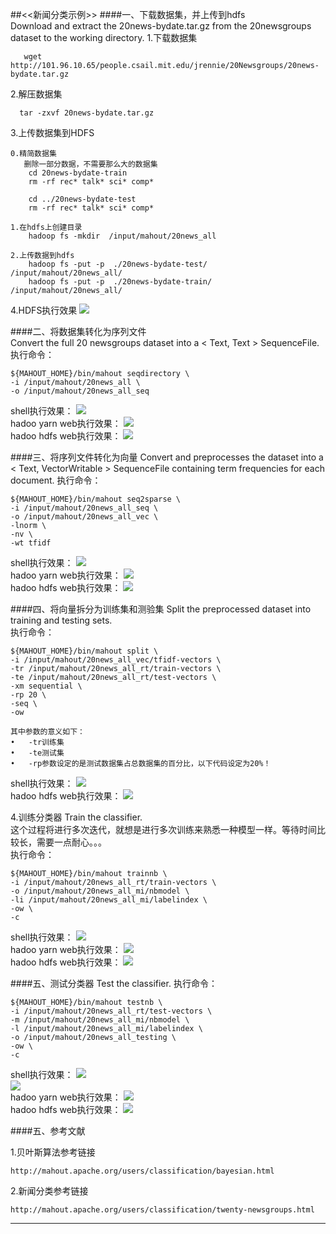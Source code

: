 ##<<新闻分类示例>>
####一、下载数据集，并上传到hdfs  
Download and extract the 20news-bydate.tar.gz from the 20newsgroups dataset to the working directory.
1.下载数据集
```
   wget http://101.96.10.65/people.csail.mit.edu/jrennie/20Newsgroups/20news-bydate.tar.gz
```
2.解压数据集
```
  tar -zxvf 20news-bydate.tar.gz
```
3.上传数据集到HDFS
```
0.精简数据集
   删除一部分数据，不需要那么大的数据集
    cd 20news-bydate-train
    rm -rf rec* talk* sci* comp*

    cd ../20news-bydate-test
    rm -rf rec* talk* sci* comp*
    
1.在hdfs上创建目录
    hadoop fs -mkdir  /input/mahout/20news_all
    
2.上传数据到hdfs
    hadoop fs -put -p  ./20news-bydate-test/  /input/mahout/20news_all/
    hadoop fs -put -p  ./20news-bydate-train/  /input/mahout/20news_all/
```

4.HDFS执行效果
![](images/Snip20161114_100.png)      

####二、将数据集转化为序列文件       
Convert the full 20 newsgroups dataset into a < Text, Text > SequenceFile.
执行命令：
```
${MAHOUT_HOME}/bin/mahout seqdirectory \
-i /input/mahout/20news_all \
-o /input/mahout/20news_all_seq
```

shell执行效果：
![](images/Snip20161114_103.png)    
hadoo yarn web执行效果：
![](images/Snip20161114_101.png)    
hadoo hdfs web执行效果：
![](images/Snip20161114_104.png)    


####三、将序列文件转化为向量
Convert and preprocesses the dataset into a < Text, VectorWritable > SequenceFile containing term frequencies for each document.
执行命令：
```
${MAHOUT_HOME}/bin/mahout seq2sparse \
-i /input/mahout/20news_all_seq \
-o /input/mahout/20news_all_vec \
-lnorm \
-nv \
-wt tfidf
```

shell执行效果：
![](images/Snip20161114_105.png)    
hadoo yarn web执行效果：
![](images/Snip20161114_106.png)    
hadoo hdfs web执行效果：
![](images/Snip20161114_108.png)    

####四、将向量拆分为训练集和测验集
Split the preprocessed dataset into training and testing sets.  
执行命令：
```
${MAHOUT_HOME}/bin/mahout split \
-i /input/mahout/20news_all_vec/tfidf-vectors \
-tr /input/mahout/20news_all_rt/train-vectors \
-te /input/mahout/20news_all_rt/test-vectors \
-xm sequential \
-rp 20 \
-seq \
-ow 

其中参数的意义如下：
•	-tr训练集     
•	-te测试集
•	-rp参数设定的是测试数据集占总数据集的百分比，以下代码设定为20%！   

```

shell执行效果：
![](images/Snip20161114_109.png)    
hadoo hdfs web执行效果：
![](images/Snip20161114_110.png)    


4.训练分类器
Train the classifier.  
这个过程将进行多次迭代，就想是进行多次训练来熟悉一种模型一样。等待时间比较长，需要一点耐心。。。  
执行命令：
```
${MAHOUT_HOME}/bin/mahout trainnb \
-i /input/mahout/20news_all_rt/train-vectors \
-o /input/mahout/20news_all_mi/nbmodel \
-li /input/mahout/20news_all_mi/labelindex \
-ow \
-c
```

shell执行效果：
![](images/Snip20161114_113.png)    
hadoo yarn web执行效果：
![](images/Snip20161114_114.png)    
hadoo hdfs web执行效果：
![](images/Snip20161114_115.png)    

####五、测试分类器
Test the classifier.
执行命令：
```
${MAHOUT_HOME}/bin/mahout testnb \
-i /input/mahout/20news_all_rt/test-vectors \
-m /input/mahout/20news_all_mi/nbmodel \
-l /input/mahout/20news_all_mi/labelindex \
-o /input/mahout/20news_all_testing \
-ow \
-c
```
shell执行效果：
![](images/Snip20161114_116.png)    
![](images/Snip20161114_119.png)    
hadoo yarn web执行效果：
![](images/Snip20161114_117.png)    
hadoo hdfs web执行效果：
![](images/Snip20161114_118.png)    

####五、参考文献          
  
1.贝叶斯算法参考链接
```
http://mahout.apache.org/users/classification/bayesian.html
```

2.新闻分类参考链接
```
http://mahout.apache.org/users/classification/twenty-newsgroups.html
```

--------



